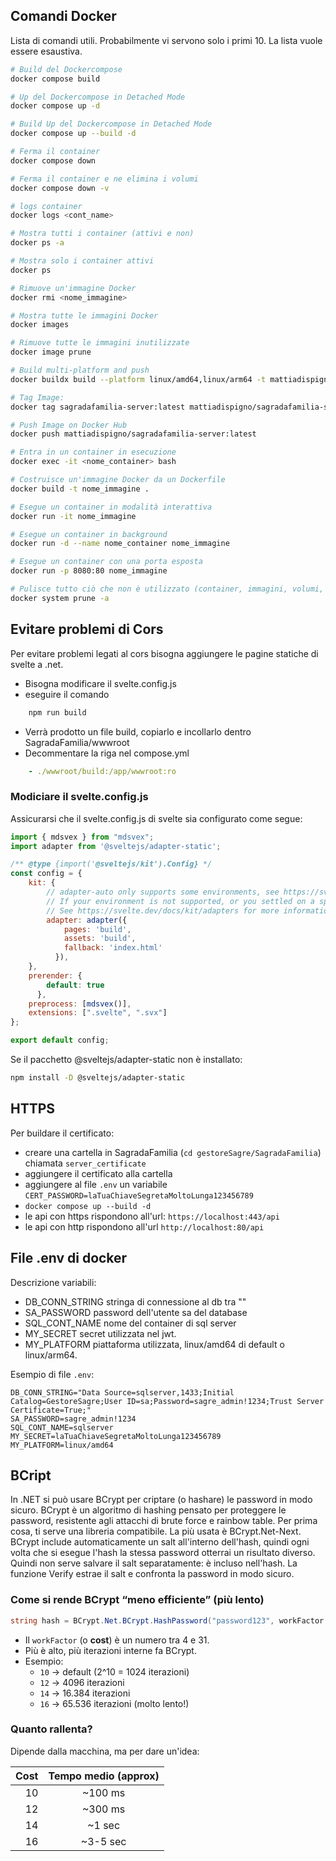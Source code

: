 
## Comandi Docker 

Lista di comandi utili. Probabilmente vi servono solo i primi 10. La lista vuole essere esaustiva.

```bash
# Build del Dockercompose
docker compose build

# Up del Dockercompose in Detached Mode
docker compose up -d

# Build Up del Dockercompose in Detached Mode
docker compose up --build -d

# Ferma il container
docker compose down

# Ferma il container e ne elimina i volumi
docker compose down -v

# logs container
docker logs <cont_name>

# Mostra tutti i container (attivi e non)
docker ps -a

# Mostra solo i container attivi
docker ps

# Rimuove un'immagine Docker
docker rmi <nome_immagine>

# Mostra tutte le immagini Docker
docker images

# Rimuove tutte le immagini inutilizzate
docker image prune

# Build multi-platform and push
docker buildx build --platform linux/amd64,linux/arm64 -t mattiadispigno/sagradafamilia-server:latest --push .

# Tag Image:
docker tag sagradafamilia-server:latest mattiadispigno/sagradafamilia-server:latest

# Push Image on Docker Hub
docker push mattiadispigno/sagradafamilia-server:latest

# Entra in un container in esecuzione
docker exec -it <nome_container> bash

# Costruisce un'immagine Docker da un Dockerfile
docker build -t nome_immagine .

# Esegue un container in modalità interattiva
docker run -it nome_immagine

# Esegue un container in background
docker run -d --name nome_container nome_immagine

# Esegue un container con una porta esposta
docker run -p 8080:80 nome_immagine

# Pulisce tutto ciò che non è utilizzato (container, immagini, volumi, network)
docker system prune -a
```

## Evitare problemi di Cors

Per evitare problemi legati al cors bisogna aggiungere le pagine statiche di svelte a .net.
+ Bisogna modificare il svelte.config.js
+ eseguire il comando 

```bash 
    npm run build 
```

+ Verrà prodotto un file build, copiarlo e incollarlo dentro SagradaFamilia/wwwroot
+ Decommentare la riga nel compose.yml

```yml
    - ./wwwroot/build:/app/wwwroot:ro
```
### Modiciare il svelte.config.js

Assicurarsi che il svelte.config.js di svelte sia configurato come segue:

```js
import { mdsvex } from "mdsvex";
import adapter from '@sveltejs/adapter-static';

/** @type {import('@sveltejs/kit').Config} */
const config = {
    kit: {
		// adapter-auto only supports some environments, see https://svelte.dev/docs/kit/adapter-auto for a list.
		// If your environment is not supported, or you settled on a specific environment, switch out the adapter.
		// See https://svelte.dev/docs/kit/adapters for more information about adapters.
		adapter: adapter({
			pages: 'build',
			assets: 'build',
			fallback: 'index.html'
		  }),
	},
    prerender: {
		default: true
	  },
    preprocess: [mdsvex()],
    extensions: [".svelte", ".svx"]
};

export default config;
```

Se il pacchetto @sveltejs/adapter-static non è installato:

```bash
npm install -D @sveltejs/adapter-static
```

## HTTPS

Per buildare il certificato:
+ creare una cartella in SagradaFamilia (`cd gestoreSagre/SagradaFamilia`) chiamata `server_certificate`
+ aggiungere il certificato alla cartella
+ aggiungere al file `.env` un variabile `CERT_PASSWORD=laTuaChiaveSegretaMoltoLunga123456789`
+ `docker compose up --build -d`
+ le api con https rispondono all'url: `https://localhost:443/api`
+ le api con http rispondono all'url `http://localhost:80/api`


## File .env di docker

Descrizione variabili:
+ DB_CONN_STRING stringa di connessione al db tra ""
+ SA_PASSWORD password dell'utente sa del database
+ SQL_CONT_NAME nome del container di sql server
+ MY_SECRET secret utilizzata nel jwt.
+ MY_PLATFORM piattaforma utilizzata, linux/amd64 di default o linux/arm64.

Esempio di file `.env`:

```
DB_CONN_STRING="Data Source=sqlserver,1433;Initial Catalog=GestoreSagre;User ID=sa;Password=sagre_admin!1234;Trust Server Certificate=True;"
SA_PASSWORD=sagre_admin!1234
SQL_CONT_NAME=sqlserver
MY_SECRET=laTuaChiaveSegretaMoltoLunga123456789
MY_PLATFORM=linux/amd64
```

## BCript
In .NET si può usare BCrypt per criptare (o hashare) le password in modo sicuro. BCrypt è un algoritmo di hashing pensato per proteggere le password, resistente agli attacchi di brute force e rainbow table.
Per prima cosa, ti serve una libreria compatibile. La più usata è BCrypt.Net-Next.
BCrypt include automaticamente un salt all'interno dell'hash, quindi ogni volta che si esegue l'hash la stessa password otterrai un risultato diverso.
Quindi non serve salvare il salt separatamente: è incluso nell'hash.
La funzione Verify estrae il salt e confronta la password in modo sicuro.

### Come si rende BCrypt “meno efficiente” (più lento)

```csharp
string hash = BCrypt.Net.BCrypt.HashPassword("password123", workFactor: 12);
```

+ Il `workFactor` (o **cost**) è un numero tra 4 e 31.
+ Più è alto, più iterazioni interne fa BCrypt.
+ Esempio:  
	+ `10` → default (2^10 = 1024 iterazioni)  
	+ `12` → 4096 iterazioni  
	+ `14` → 16.384 iterazioni  
	+ `16` → 65.536 iterazioni (molto lento!)

###  Quanto rallenta?

Dipende dalla macchina, ma per dare un'idea:

| Cost | Tempo medio (approx) |
| -: | :-: |
| 10 | ~100 ms |
| 12 | ~300 ms |
| 14 | ~1 sec |
| 16 | ~3-5 sec |